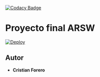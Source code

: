 [![Codacy Badge](https://app.codacy.com/project/badge/Grade/2930f248177243f1a6a2e2dc0f6c8462)](https://www.codacy.com/gh/Pokecris200/ProyectoARSW/dashboard?utm_source=github.com&amp;utm_medium=referral&amp;utm_content=Pokecris200/ProyectoARSW&amp;utm_campaign=Badge_Grade)

# Proyecto final ARSW


[![Deploy](https://www.herokucdn.com/deploy/button.svg)](https://connect4arsw.herokuapp.com/)

## Autor

* **Cristian Forero** 
